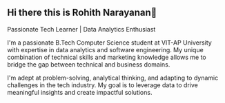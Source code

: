 ## Hi there this is Rohith Narayanan👋
Passionate Tech Learner | Data Analytics Enthusiast

I'm a passionate B.Tech Computer Science student at VIT-AP University with expertise in data analytics and software engineering. My unique combination of technical skills and marketing knowledge allows me to bridge the gap between technical and business domains.

I'm adept at problem-solving, analytical thinking, and adapting to dynamic challenges in the tech industry. My goal is to leverage data to drive meaningful insights and create impactful solutions.
<!--
**RohithNarayanan/RohithNarayanan** is a ✨ _special_ ✨ repository because its `README.md` (this file) appears on your GitHub profile.

Here are some ideas to get you started:

- 🔭 I’m currently working on ...
- 🌱 I’m currently learning ...
- 👯 I’m looking to collaborate on ...
- 🤔 I’m looking for help with ...
- 💬 Ask me about ...
- 📫 How to reach me: ...
- 😄 Pronouns: ...
- ⚡ Fun fact: ...
-->
